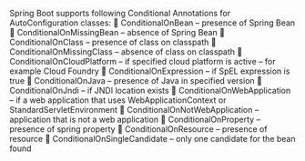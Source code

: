 Spring Boot supports following Conditional Annotations for AutoConfiguration classes:
     ConditionalOnBean – presence of Spring Bean
     ConditionalOnMissingBean – absence of Spring Bean
     ConditionalOnClass – presence of class on classpath
     ConditionalOnMissingClass – absence of class on classpath
     ConditionalOnCloudPlatform – if specified cloud platform is active – for example Cloud Foundry
     ConditionalOnExpression – if SpEL expression is true
     ConditionalOnJava – presence of Java in specified version
     ConditionalOnJndi – if JNDI location exists
     ConditionalOnWebApplication – if a web application that uses WebApplicationContext or StandardServletEnvironment
     ConditionalOnNotWebApplication – application that is not a web application
     ConditionalOnProperty – presence of spring property
     ConditionalOnResource – presence of resource
     ConditionalOnSingleCandidate – only one candidate for the bean found

    
